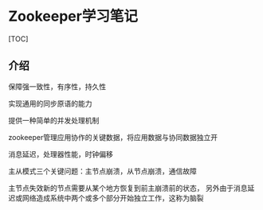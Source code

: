 # Zookeeper学习笔记

[TOC]

## 介绍

保障强一致性，有序性，持久性

实现通用的同步原语的能力

提供一种简单的并发处理机制

zookeeper管理应用协作的关键数据，将应用数据与协同数据独立开

消息延迟，处理器性能，时钟偏移

主从模式三个关键问题：主节点崩溃，从节点崩溃，通信故障

主节点失效新的节点需要从某个地方恢复到前主崩溃前的状态， 另外由于消息延迟或网络造成系统中两个或多个部分开始独立工作，这称为脑裂





